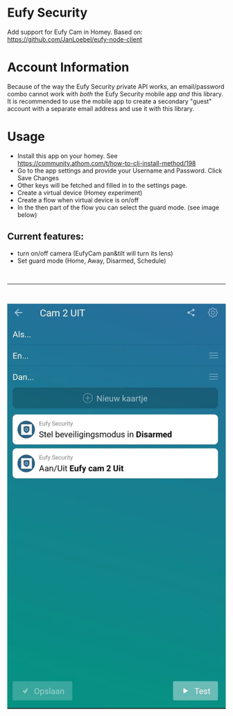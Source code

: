 # Eufy Security

Add support for Eufy Cam in Homey.
Based on: https://github.com/JanLoebel/eufy-node-client

# Account Information

Because of the way the Eufy Security private API works, an email/password combo cannot
work with _both_ the Eufy Security mobile app _and_ this library. It is recommended to
use the mobile app to create a secondary "guest" account with a separate email address
and use it with this library.

# Usage
- Install this app on your homey. See https://community.athom.com/t/how-to-cli-install-method/198
- Go to the app settings and provide your Username and Password. Click Save Changes
- Other keys will be fetched and filled in to the settings page.
- Create a virtual device (Homey experiment)
- Create a flow when virtual device is on/off
- In the then part of the flow you can select the guard mode. (see image below)

## Current features:
- turn on/off camera (EufyCam pan&tilt will turn its lens)
- Set guard mode (Home, Away, Disarmed, Schedule)

&nbsp;

---
&nbsp;

![image info](./assets/images/eufy1.jpeg)